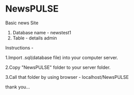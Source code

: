 # NewsPULSE
Basic news Site

1. Database name - newstest1
2. Table - details
	   admin


Instructions - 

1.Import .sql(database file) into your computer server.

2.Copy "NewsPULSE" folder to your server folder.

3.Call that folder by using browser - localhost/NewsPULSE


thank you...
